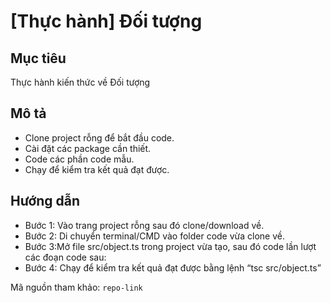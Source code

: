 # [Thực hành] Đối tượng

## Mục tiêu

Thực hành kiến thức về Đối tượng

## Mô tả

* Clone project rỗng để bắt đầu code.
* Cài đặt các package cần thiết.
* Code các phần code mẫu.
* Chạy để kiểm tra kết quả đạt được.

## Hướng dẫn

* Bước 1:  Vào trang project rỗng sau đó clone/download về.
* Bước 2: Di chuyển terminal/CMD vào folder code vừa clone về.
* Bước 3:Mở file src/object.ts trong project vừa tạo, sau đó code lần lượt các đoạn code sau:
* Bước 4: Chạy để kiểm tra kết quả đạt được bằng lệnh “tsc src/object.ts”

Mã nguồn tham khảo: `repo-link`